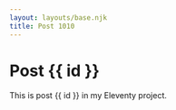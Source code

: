 ```yaml
---
layout: layouts/base.njk
title: Post 1010
---
```


# Post {{ id }}

This is post {{ id }} in my Eleventy project.
